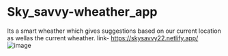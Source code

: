 # Sky_savvy-wheather_app
Its a smart  wheather which gives suggestions based on our current location as wellas the current wheather.
link- https://skysavvy22.netlify.app/
![image](https://github.com/govindpg/Sky_savvy-wheather_app/assets/72184197/4e4dbff8-fb9d-4498-aa39-d95f9608b9b8)
